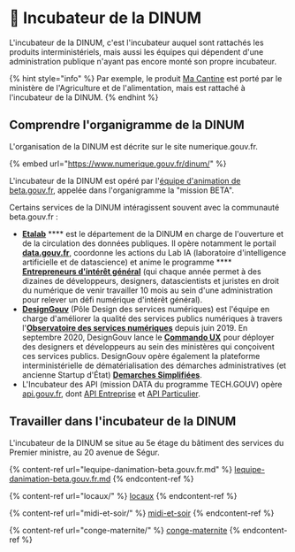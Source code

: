 # 🗻 Incubateur de la DINUM

L'incubateur de la DINUM, c'est l'incubateur auquel sont rattachés les produits interministériels, mais aussi les équipes qui dépendent d'une administration publique n'ayant pas encore monté son propre incubateur.

{% hint style="info" %}
Par exemple, le produit [Ma Cantine](https://beta.gouv.fr/startups/ma-cantine-egalim.html) est porté par le ministère de l'Agriculture et de l'alimentation, mais est rattaché à l'incubateur de la DINUM.
{% endhint %}

## Comprendre l'organigramme de la DINUM

L'organisation de la DINUM est décrite sur le site numerique.gouv.fr.

{% embed url="https://www.numerique.gouv.fr/dinum/" %}

L'incubateur de la DINUM est opéré par l'[équipe d'animation de beta.gouv.fr](lequipe-danimation-beta.gouv.fr.md), appelée dans l'organigramme la "mission BETA".

Certains services de la DINUM intéragissent souvent avec la communauté beta.gouv.fr :

* [**Etalab**](https://www.etalab.gouv.fr) \*\*\*\* est le département de la DINUM en charge de l'ouverture et de la circulation des données publiques. Il opère notamment le portail [**data.gouv.fr**](https://www.data.gouv.fr/fr/), coordonne les actions du Lab IA (laboratoire d'intelligence artificielle et de datascience) et anime le programme \*\*\*\* [**Entrepreneurs d'intérêt général**](https://entrepreneur-interet-general.etalab.gouv.fr) (qui chaque année permet à des dizaines de développeurs, designers, datascientists et juristes en droit du numérique de venir travailler 10 mois au sein d'une administration pour relever un défi numérique d'intérêt général).
* [**DesignGouv**](https://design.numerique.gouv.fr) (Pôle Design des services numériques) est l'équipe en charge d'améliorer la qualité des services publics numériques à travers l'[**Observatoire des services numériques**](https://observatoire.numerique.gouv.fr) depuis juin 2019. En septembre 2020, DesignGouv lance le [**Commando UX**](https://design.numerique.gouv.fr/commando-ux) pour déployer des designers et développeurs au sein des ministères qui conçoivent ces services publics. DesignGouv opère également la plateforme interministérielle de dématérialisation des démarches administratives (et ancienne Startup d'État) [**Demarches Simplifiées**](https://www.demarches-simplifiees.fr).
* L'Incubateur des API (mission DATA du programme TECH.GOUV) opère [api.gouv.fr](https://api.gouv.fr), dont [API Entreprise](https://beta.gouv.fr/startups/api-entreprise.html) et [API Particulier](https://beta.gouv.fr/startups/api-particulier.html).

## Travailler dans l'incubateur de la DINUM

L'incubateur de la DINUM se situe au 5e étage du bâtiment des services du Premier ministre, au 20 avenue de Ségur.

{% content-ref url="lequipe-danimation-beta.gouv.fr.md" %}
[lequipe-danimation-beta.gouv.fr.md](lequipe-danimation-beta.gouv.fr.md)
{% endcontent-ref %}

{% content-ref url="locaux/" %}
[locaux](locaux/)
{% endcontent-ref %}

{% content-ref url="midi-et-soir/" %}
[midi-et-soir](midi-et-soir/)
{% endcontent-ref %}

{% content-ref url="conge-maternite/" %}
[conge-maternite](conge-maternite/)
{% endcontent-ref %}
